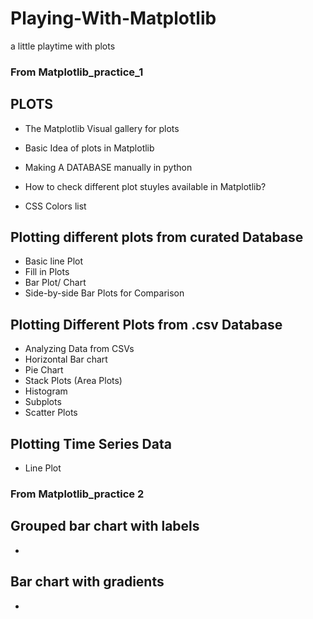 # Playing-With-Matplotlib
a little playtime with plots

### From Matplotlib_practice_1
## PLOTS
- The Matplotlib Visual gallery for plots

- Basic Idea of plots in Matplotlib

- Making A DATABASE manually in python

- How to check different plot stuyles available in Matplotlib?

- CSS Colors list

## Plotting different plots from curated Database

- Basic line Plot
- Fill in Plots
- Bar Plot/ Chart
- Side-by-side Bar Plots for Comparison 

## Plotting Different Plots from .csv Database

- Analyzing Data from CSVs
- Horizontal Bar chart
- Pie Chart
- Stack Plots (Area Plots)
- Histogram
- Subplots
- Scatter Plots

## Plotting Time Series Data

- Line Plot


### From Matplotlib_practice 2
## Grouped bar chart with labels

- 
## Bar chart with gradients

- 
